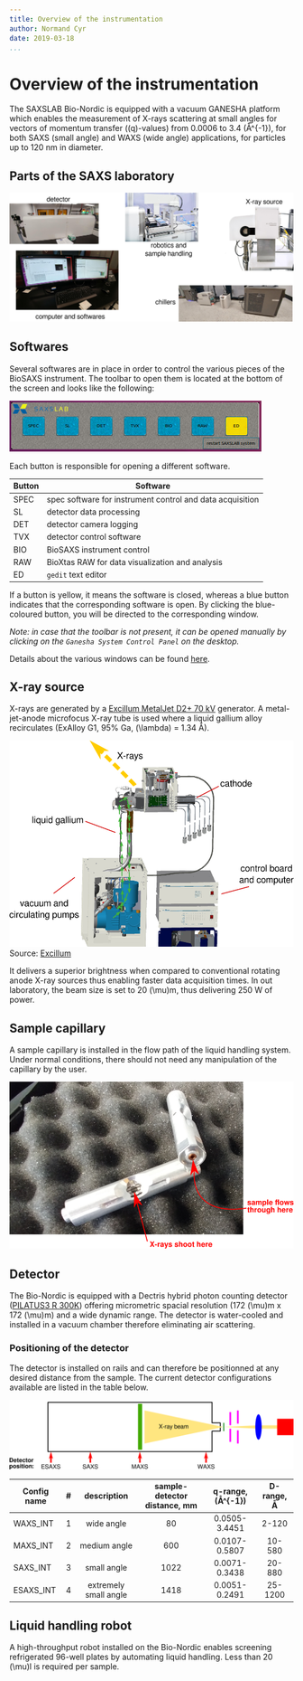 ```yaml
---
title: Overview of the instrumentation
author: Normand Cyr
date: 2019-03-18
...
```


# Overview of the instrumentation

The SAXSLAB Bio-Nordic is equipped with a vacuum GANESHA platform which enables the measurement of X-rays scattering at small angles for vectors of momentum transfer (\(q\)-values) from 0.0006 to 3.4 \(Å^{-1}\), for both SAXS (small angle) and WAXS (wide angle) applications, for particles up to 120 nm in diameter.


## Parts of the SAXS laboratory

![](img/saxs-pictures.png)

## Softwares

Several softwares are in place in order to control the various pieces of the BioSAXS instrument. The toolbar to open them is located at the bottom of the screen and looks like the following:

![SAXSLAB shortcut](img/saxslab_shortcuts.png)

Each button is responsible for opening a different software.

| Button | Software                                                  |
|--------|-----------------------------------------------------------|
| SPEC   | spec software for instrument control and data acquisition |
| SL     | detector data processing                                  |
| DET    | detector camera logging                                   |
| TVX    | detector control software                                 |
| BIO    | BioSAXS instrument control                                |
| RAW    | BioXtas RAW for data visualization and analysis           |
| ED     | `gedit` text editor                                       |

If a button is yellow, it means the software is closed, whereas a blue button indicates that the corresponding software is open. By clicking the blue-coloured button, you will be directed to the corresponding window.

*Note: in case that the toolbar is not present, it can be opened manually by clicking on the `Ganesha System Control Panel` on the desktop.*

Details about the various windows can be found [here](details_instrument_softwares.md).


## X-ray source

X-rays are generated by a [Excillum MetalJet D2+ 70 kV](https://www.excillum.com/products/metaljet-sources/metaljet-d2-70-kv/) generator. A metal-jet-anode microfocus X-ray tube is used where a liquid gallium alloy recirculates (ExAlloy G1, 95% Ga, \(\lambda\) = 1.34 Å).

![](img/full_metaljet_schematic.png)
Source: [Excillum](https://www.excillum.com)

It delivers a superior brightness when compared to conventional rotating anode X-ray sources thus enabling faster data acquisition times. In out laboratory, the beam size is set to 20 \(\mu\)m, thus delivering 250 W of power.


## Sample capillary

A sample capillary is installed in the flow path of the liquid handling system. Under normal conditions, there should not need any manipulation of the capillary by the user.

![](img/capillary.png)


## Detector

The Bio-Nordic is equipped with a Dectris hybrid photon counting detector ([PILATUS3 R 300K](https://www.dectris.com/products/pilatus3/pilatus3-r-for-laboratory/details/pilatus3-r-300k)) offering micrometric spacial resolution (172 \(\mu\)m x 172 \(\mu\)m) and a wide dynamic range. The detector is water-cooled and installed in a vacuum chamber therefore eliminating air scattering.


### Positioning of the detector

The detector is installed on rails and can therefore be positionned at any desired distance from the sample. The current detector configurations available are listed in the table below.

![](img/instrument_detector_positions.png)

| Config name | # |      description      | sample-detector distance, mm | q-range, \(Å^{-1}\) | D-range, Å |
|-------------|:-:|:---------------------:|:----------------------------:|:-------------------:|:----------:|
| WAXS_INT    | 1 |       wide angle      |              80              |     0.0505-3.4451   |    2-120   |
| MAXS_INT    | 2 |      medium angle     |              600             |     0.0107-0.5807   |   10-580   |
| SAXS_INT    | 3 |      small angle      |             1022             |     0.0071-0.3438   |   20-880   |
| ESAXS_INT   | 4 | extremely small angle |             1418             |     0.0051-0.2491   |   25-1200  |


## Liquid handling robot

A high-throughput robot installed on the Bio-Nordic enables screening refrigerated 96-well plates by automating liquid handling. Less than 20 \(\mu\)l is required per sample.
